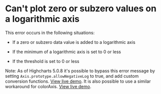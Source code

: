 # Can't plot zero or subzero values on a logarithmic axis

This error occurs in the following situations:

- If a zero or subzero data value is added to a logarithmic axis

- If the minimum of a logarithmic axis is set to 0 or less

- If the threshold is set to 0 or less

Note: As of Highcharts 5.0.8 it's possible to bypass this error message by
setting `Axis.prototype.allowNegativeLog` to true, and add custom conversion
functions.
[View live demo](https://jsfiddle.net/gh/get/library/pure/highcharts/highcharts/tree/main/samples/highcharts/yaxis/type-log-negative/).
It is also possible to use a similar workaround for colorAxis.
[View live demo](https://jsfiddle.net/gh/get/library/pure/highcharts/highcharts/tree/main/samples/highcharts/coloraxis/logarithmic-with-emulate-negative-values/).
